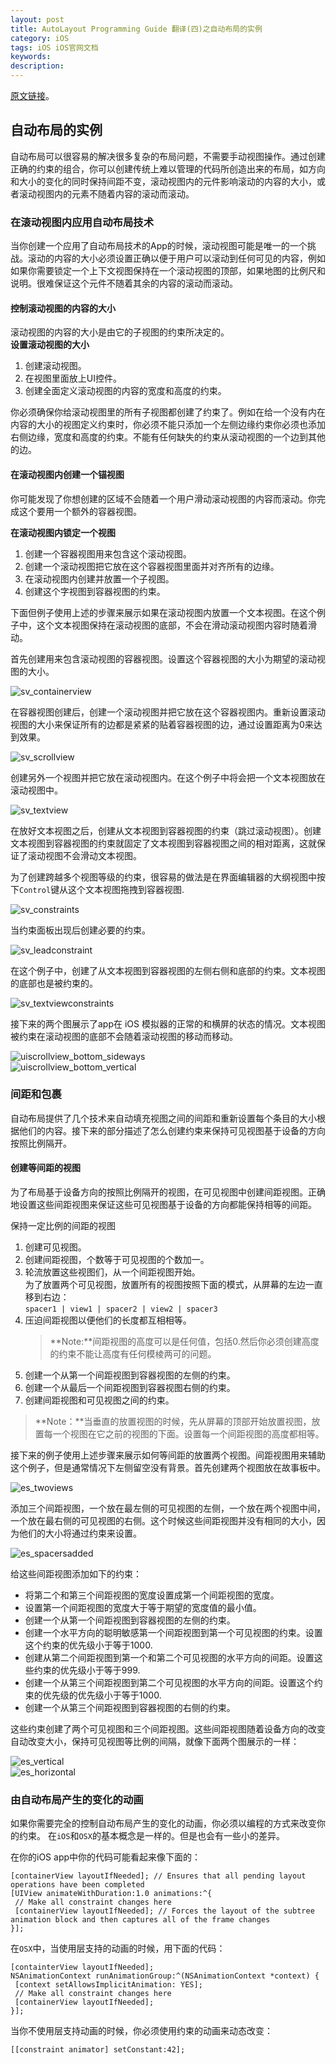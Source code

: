 ```yaml
---
layout: post
title: AutoLayout Programming Guide 翻译(四)之自动布局的实例
category: iOS
tags: iOS iOS官网文档
keywords: 
description:
---
```


[原文链接](https://developer.apple.com/library/ios/documentation/UserExperience/Conceptual/AutolayoutPG/AutoLayoutbyExample/AutoLayoutbyExample.html#//apple_ref/doc/uid/TP40010853-CH5-SW1)。   

## 自动布局的实例 ##
自动布局可以很容易的解决很多复杂的布局问题，不需要手动视图操作。通过创建正确的约束的组合，你可以创建传统上难以管理的代码所创造出来的布局，如方向和大小的变化的同时保持间距不变，滚动视图内的元件影响滚动的内容的大小，或者滚动视图内的元素不随着内容的滚动而滚动。   

### 在滚动视图内应用自动布局技术 ###
当你创建一个应用了自动布局技术的App的时候，滚动视图可能是唯一的一个挑战。滚动的内容的大小必须设置正确以便于用户可以滚动到任何可见的内容，例如如果你需要锁定一个上下文视图保持在一个滚动视图的顶部，如果地图的比例尺和说明。很难保证这个元件不随着其余的内容的滚动而滚动。  

#### 控制滚动视图的内容的大小 ####
滚动视图的内容的大小是由它的子视图的约束所决定的。  
**设置滚动视图的大小**   

1. 创建滚动视图。  
2. 在视图里面放上UI控件。   
3. 创建全面定义滚动视图的内容的宽度和高度的约束。  

你必须确保你给滚动视图里的所有子视图都创建了约束了。例如在给一个没有内在内容的大小的视图定义约束时，你必须不能只添加一个左侧边缘约束你必须也添加右侧边缘，宽度和高度的约束。不能有任何缺失的约束从滚动视图的一个边到其他的边。   

#### 在滚动视图内创建一个锚视图 ####
你可能发现了你想创建的区域不会随着一个用户滑动滚动视图的内容而滚动。你完成这个要用一个额外的容器视图。  

**在滚动视图内锁定一个视图**  

1. 创建一个容器视图用来包含这个滚动视图。  
2. 创建一个滚动视图把它放在这个容器视图里面并对齐所有的边缘。  
3. 在滚动视图内创建并放置一个子视图。  
4. 创建这个字视图到容器视图的约束。  

下面但例子使用上述的步骤来展示如果在滚动视图内放置一个文本视图。在这个例子中，这个文本视图保持在滚动视图的底部，不会在滑动滚动视图内容时随着滑动。    

首先创建用来包含滚动视图的容器视图。设置这个容器视图的大小为期望的滚动视图的大小。   

![sv_containerview](/public/img/sv_containerview.png)    

在容器视图创建后，创建一个滚动视图并把它放在这个容器视图内。重新设置滚动视图的大小来保证所有的边都是紧紧的贴着容器视图的边，通过设置距离为0来达到效果。   

![sv_scrollview](/public/img/sv_scrollview.png)    

创建另外一个视图并把它放在滚动视图内。在这个例子中将会把一个文本视图放在滚动视图中。   

![sv_textview](/public/img/sv_textview.png)   

在放好文本视图之后，创建从文本视图到容器视图的约束（跳过滚动视图）。创建文本视图到容器视图的约束就固定了文本视图到容器视图之间的相对距离，这就保证了滚动视图不会滑动文本视图。  

为了创建跨越多个视图等级的约束，很容易的做法是在界面编辑器的大纲视图中按下`Control`键从这个文本视图拖拽到容器视图.   

![sv_constraints](/public/img/sv_constraints.png)    

当约束面板出现后创建必要的约束。  

![sv_leadconstraint](/public/img/sv_leadconstraint.png)    

在这个例子中，创建了从文本视图到容器视图的左侧右侧和底部的约束。文本视图的底部也是被约束的。   

![sv_textviewconstraints](/public/img/sv_textviewconstraints.png)    

接下来的两个图展示了app在 iOS 模拟器的正常的和横屏的状态的情况。文本视图被约束在滚动视图的底部不会随着滚动视图的移动而移动。    

![uiscrollview_bottom_sideways](/public/img/uiscrollview_bottom_sideways.png)     
![uiscrollview_bottom_vertical](/public/img/uiscrollview_bottom_vertical.png)     

### 间距和包裹 ###
自动布局提供了几个技术来自动填充视图之间的间距和重新设置每个条目的大小根据他们的内容。接下来的部分描述了怎么创建约束来保持可见视图基于设备的方向按照比例隔开。  

#### 创建等间距的视图 ####

为了布局基于设备方向的按照比例隔开的视图，在可见视图中创建间距视图。正确地设置这些间距视图来保证这些可见视图基于设备的方向都能保持相等的间距。   

保持一定比例的间距的视图   

1.	创建可见视图。  
2.	创建间距视图，个数等于可见视图的个数加一。  
3.	轮流放置这些视图们，从一个间距视图开始。  
	为了放置两个可见视图，放置所有的视图按照下面的模式，从屏幕的左边一直移到右边：  
	`spacer1 | view1 | spacer2 | view2 | spacer3`  
4.	压迫间距视图以便他们的长度都互相相等。  
	> **Note:**间距视图的高度可以是任何值，包括0.然后你必须创建高度的约束不能让高度有任何模棱两可的问题。  
5.	创建一个从第一个间距视图到容器视图的左侧的约束。  
6.	创建一个从最后一个间距视图到容器视图右侧的约束。  
7.	创建间距视图和可见视图之间的约束。  

> **Note：**当垂直的放置视图的时候，先从屏幕的顶部开始放置视图，放置每一个视图在它之前的视图的下面。设置每一个间距视图的高度都相等。  

接下来的例子使用上述步骤来展示如何等间距的放置两个视图。间距视图用来辅助这个例子，但是通常情况下左侧留空没有背景。首先创建两个视图放在故事板中。  

![es_twoviews](/public/img/es_twoviews.png)    

添加三个间距视图，一个放在最左侧的可见视图的左侧，一个放在两个视图中间，一个放在最右侧的可见视图的右侧。这个时候这些间距视图并没有相同的大小，因为他们的大小将通过约束来设置。   

![es_spacersadded](/public/img/es_spacersadded.png)    

给这些间距视图添加如下的约束：  

- 将第二个和第三个间距视图的宽度设置成第一个间距视图的宽度。     
- 设置第一个间距视图的宽度大于等于期望的宽度值的最小值。    
- 创建一个从第一个间距视图到容器视图的左侧的约束。    
- 创建一个水平方向的聪明敏感第一个间距视图到第一个可见视图的约束。设置这个约束的优先级小于等于1000.   
- 创建从第二个间距视图到第一个和第二个可见视图的水平方向的间距。设置这些约束的优先级小于等于999.    
- 创建一个从第三个间距视图到第二个可见视图的水平方向的间距。设置这个约束的优先级的优先级小于等于1000.
- 创建一个从第三个间距视图到容器视图的右侧的约束。   

这些约束创建了两个可见视图和三个间距视图。这些间距视图随着设备方向的改变自动改变大小，保持可见视图等比例的间隔，就像下面两个图展示的一样：  

![es_vertical](/public/img/es_vertical.png)   
![es_horizontal](/public/img/es_horizontal.png)   

### 由自动布局产生的变化的动画 ###
如果你需要完全的控制自动布局产生的变化的动画，你必须以编程的方式来改变你的约束。 在`iOS`和`OSX`的基本概念是一样的。但是也会有一些小的差异。  

在你的iOS app中你的代码可能看起来像下面的：  

	[containerView layoutIfNeeded]; // Ensures that all pending layout operations have been completed
	[UIView animateWithDuration:1.0 animations:^{
     // Make all constraint changes here
     [containerView layoutIfNeeded]; // Forces the layout of the subtree animation block and then captures all of the frame changes
	}];  

在`OSX`中，当使用层支持的动画的时候，用下面的代码：   

	[containterView layoutIfNeeded];
	NSAnimationContext runAnimationGroup:^(NSAnimationContext *context) {
     [context setAllowsImplicitAnimation: YES];
     // Make all constraint changes here
     [containerView layoutIfNeeded];
	}];  

当你不使用层支持动画的时候，你必须使用约束的动画来动态改变：   

	[[constraint animator] setConstant:42];  


















